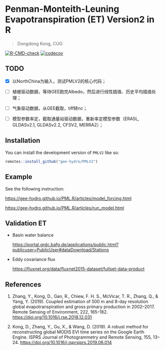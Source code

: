 
# Penman-Monteith-Leuning Evapotranspiration (ET) Version2 in R

> Dongdong Kong, CUG

<!-- badges: start -->
[![R-CMD-check](https://github.com/gee-hydro/PML.R/actions/workflows/R-CMD-check.yaml/badge.svg)](https://github.com/gee-hydro/PML.R/actions/workflows/R-CMD-check.yaml)
[![codecov](https://codecov.io/gh/gee-hydro/PML.R/branch/master/graph/badge.svg)](https://app.codecov.io/gh/gee-hydro/PML.R)
<!-- [![CRAN](http://www.r-pkg.org/badges/version/PMLV2)](https://cran.r-project.org/package=PMLV2) -->
<!-- [![total](http://cranlogs.r-pkg.org/badges/grand-total/PMLV2)](https://www.rpackages.io/package/PMLV2) -->
<!-- [![monthly](http://cranlogs.r-pkg.org/badges/PMLV2)](https://www.rpackages.io/package/PMLV2) -->
<!-- badges: end -->


## TODO

- [x] 以NorthChina为输入，测试PMLV2的核心代码；
  
- [ ] 植被驱动数据，等待GEE跑完Albedo，然后进行线性插值、历史平均插值处理；

- [ ] 气象驱动数据，从GEE截取，tiff转nc；

- [ ] 模型参数率定，截取通量站驱动数据，重新率定模型参数（ERA5L, GLDASv2.1, GLDASv2.2, CFSV2, MERRA2）；

## Installation

You can install the development version of `PMLV2` like so:

``` r
remotes::install_github("gee-hydro/PMLV2")
```

## Example

See the following instruction:

<https://gee-hydro.github.io/PML.R/articles/model_forcing.html>

<https://gee-hydro.github.io/PML.R/articles/run_model.html>


## Validation ET

- Basin water balance

   <https://portal.grdc.bafg.de/applications/public.html?publicuser=PublicUser#dataDownload/Stations>

- Eddy covariance flux

   <https://fluxnet.org/data/fluxnet2015-dataset/fullset-data-product>


## References

1. Zhang, Y., Kong, D., Gan, R., Chiew, F. H. S., McVicar, T. R., Zhang, Q., & Yang, Y. (2019). Coupled estimation of 500 m and 8-day resolution global evapotranspiration and gross primary production in 2002–2017. Remote Sensing of Environment, 222, 165–182. <https://doi.org/10.1016/j.rse.2018.12.031>

2. Kong, D., Zhang, Y., Gu, X., & Wang, D. (2019). A robust method for reconstructing global MODIS EVI time series on the Google Earth Engine. ISPRS Journal of Photogrammetry and Remote Sensing, 155, 13–24. <https://doi.org/10.1016/j.isprsjprs.2019.06.014>
